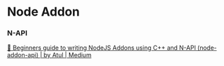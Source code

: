 Node Addon
===

### N-API

[🤖 Beginners guide to writing NodeJS Addons using C++ and N-API (node-addon-api) | by Atul | Medium](https://medium.com/@a7ul/beginners-guide-to-writing-nodejs-addons-using-c-and-n-api-node-addon-api-9b3b718a9a7f)